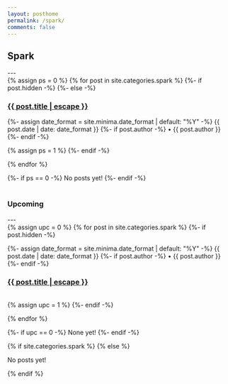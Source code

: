 ```yaml
---
layout: posthome
permalink: /spark/
comments: false
---
```

<h2 class="post-list-heading">Spark</h2>
---
<br>
<div>
 {% assign ps = 0 %}
 {% for post in site.categories.spark %}
	{%- if post.hidden -%}
	{%- else -%}
	    <div>
	    <h3 class="post-title p-name" itemprop="name headline"><a href="">{{ post.title | escape }}</a></h3>
	    <p class="post-meta">
	      <time class="dt-published" datetime="{{ page.date | date_to_xmlschema }}" itemprop="datePublished">
	        {%- assign date_format = site.minima.date_format | default: "%Y" -%}
	        {{ post.date | date: date_format }}
	      </time>
	      {%- if post.author -%}
	        • <span itemprop="author" itemscope itemtype="http://schema.org/Person"><span class="p-author h-card" itemprop="name">{{ post.author }}</span></span>
	      {%- endif -%}</p>
	    </div>
	    {% assign ps = 1 %}
	{%- endif -%}
 
{% endfor %}
</div>

{%- if ps == 0 -%}
    No posts yet!
{%- endif -%}
<br><br>
<h3 class="post-list-heading">Upcoming</h3>
---
<br>
<div>
{% assign upc = 0 %}
{% for post in site.categories.spark %}
	{%- if post.hidden -%}
	    <div>
	    <p class="post-meta">
	      <time class="dt-published" datetime="{{ page.date | date_to_xmlschema }}" itemprop="datePublished">
	        {%- assign date_format = site.minima.date_format | default: "%Y" -%}
	        {{ post.date | date: date_format }}
	      </time>
	      {%- if post.author -%}
	        • <span itemprop="author" itemscope itemtype="http://schema.org/Person"><span class="p-author h-card" itemprop="name">{{ post.author }}</span></span>
	      {%- endif -%}</p>
	    <h3 class="post-title p-name" itemprop="name headline"><a href="">{{ post.title | escape }}</a></h3>
	    </div><br>
	    {% assign upc = 1 %}
	{%- endif -%}
 
{% endfor %}
</div>
{%- if upc == 0 -%}
    None yet!
{%- endif -%}

{% if site.categories.spark %}
{% else %}
   <div><p align="centre">No posts yet!</p></div>
{% endif %}